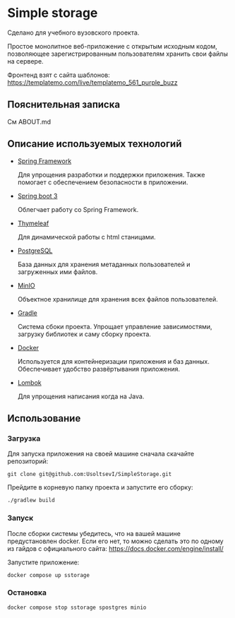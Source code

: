 # Simple storage

Сделано для учебного вузовского проекта.

Простое монолитное веб-приложение с открытым исходным кодом,
позволяющее зарегистрированным
пользователям хранить свои файлы на сервере.

Фронтенд взят с сайта шаблонов: https://templatemo.com/live/templatemo_561_purple_buzz

## Пояснительная записка

См ABOUT.md

## Описание используемых технологий

- [Spring Framework](https://spring.io/)

  Для упрощения разработки и поддержки приложения.
  Также помогает с обеспечением безопасности в приложении.

- [Spring boot 3](https://spring.io/projects/spring-boot)

  Облегчает работу со Spring Framework.

- [Thymeleaf](https://www.thymeleaf.org/)

  Для динамической работы с html станицами.

- [PostgreSQL](https://www.postgresql.org/)
    
  База данных для хранения метаданных пользователей
  и загруженных ими файлов.

- [MinIO](https://min.io/)

  Объектное хранилище для хранения всех 
  файлов пользователей.

- [Gradle](https://gradle.org/)

  Система сбоки проекта. Упрощает управление 
  зависимостями, загрузку библиотек и саму сборку проекта.

- [Docker](https://www.docker.com/)

  Используется для контейнеризации приложения 
  и баз данных. Обеспечивает удобство развёртывания
  приложения.

- [Lombok](https://projectlombok.org/)

  Для упрощения написания когда на Java.


## Использование

### Загрузка

Для запуска приложения на своей
машине сначала скачайте репозиторий:
```shell
git clone git@github.com:UsoltsevI/SimpleStorage.git
```

Прейдите в корневую папку проекта и запустите его
сборку:
```shell
./gradlew build
```

### Запуск

После сборки системы убедитесь, что на вашей
машине предустановлен docker. Если его нет, то 
можно сделать это по одному из гайдов с официального сайта: 
https://docs.docker.com/engine/install/

Запустите приложение:
```shell
docker compose up sstorage
```

### Остановка

```shell
docker compose stop sstorage spostgres minio
```
